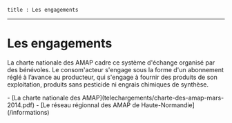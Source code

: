 	title : Les engagements
---

# Les engagements

La charte nationale des AMAP cadre ce système d'échange organisé par des bénévoles. Le consom'acteur s'engage sous la forme d'un abonnement réglé à l’avance au producteur, qui s'engage à fournir des produits de son exploitation, produits sans pesticide ni engrais chimiques de synthèse.

<nav markdown=1>
 - [La charte nationale des AMAP](telechargements/charte-des-amap-mars-2014.pdf)
 - [Le réseau régionnal des AMAP de Haute-Normandie](/informations)
</nav>